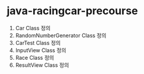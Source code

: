 # java-racingcar-precourse
1. Car Class 정의
2. RandomNumberGenerator Class 정의
3. CarTest Class 정의
4. InputView Class 정의
5. Race Class 정의
6. ResultView Class 정의